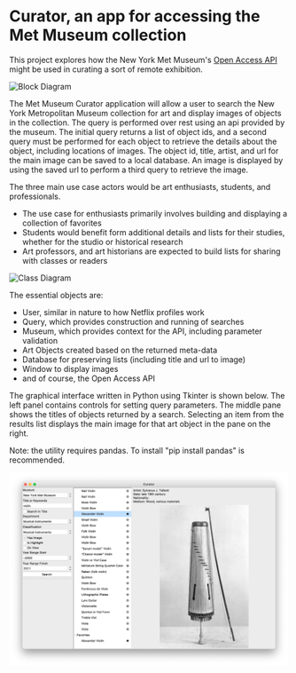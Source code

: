 # Curator, an app for accessing the Met Museum collection

This project explores how the New York Met Museum's [Open Access API](https://www.metmuseum.org/blogs/now-at-the-met/2018/met-collection-api) might be used in curating a sort of remote exhibition.

![Block Diagram](https://lucid.app/publicSegments/view/a0a86283-2144-4c98-81b4-93c183523ed8/image.jpeg "Block Diagram")

The Met Museum Curator application will allow a user to search the New York Metropolitan Museum collection for art and display images of objects in the collection.  The query is performed over rest using an api provided by the museum.  The initial query returns a list of object ids, and a second query must be performed for each object to retrieve the details about the object, including locations of images.  The object id, title, artist, and url for the main image can be saved to a local database.  An image is displayed by using the saved url to perform a third query to retrieve the image. 

The three main use case actors would be art enthusiasts, students, and professionals.
- The use case for enthusiasts primarily involves building and displaying a collection of favorites
- Students would benefit form additional details and lists for their studies, whether for the studio or historical research
- Art professors, and art historians are expected to build lists for sharing with classes or readers

![Class Diagram](https://lucid.app/publicSegments/view/9aa52c83-e456-4047-a86d-9a34cc37eedf/image.jpeg? "Class Diagram")

The essential objects are:
- User, similar in nature to how Netflix profiles work
- Query, which provides construction and running of searches
- Museum, which provides context for the API, including parameter validation
- Art Objects created based on the returned meta-data
- Database for preserving lists (including title and url to image)
- Window to display images
- and of course, the Open Access API

The graphical interface written in Python using Tkinter is shown below.  The left panel contains controls for setting query parameters.  The middle pane shows the titles of objects returned by a search.  Selecting an item from the results list displays the main image for that art object in the pane on the right.

Note: the utility requires pandas. To install "pip install pandas" is recommended.

![GUI Prototype](img/curatorWithFavorites.png "GUI Prototype")
